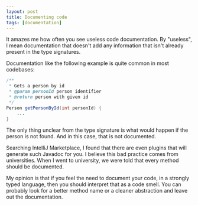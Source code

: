 ```yaml
---
layout: post
title: Documenting code
tags: [documentation]
---
```


It amazes me how often you see useless code documentation.
By "useless", I mean documentation that doesn't add any information
that isn't already present in the type signatures.

Documentation like the following example is quite common in most
codebases:
```java
/**
 * Gets a person by id
 * @param personId person identifier
 * @return person with given id
 */
Person getPersonById(int personId) {
    ...
}
```
The only thing unclear from the type signature
is what would happen if the person is not found. And in
this case, that is not documented.

Searching IntelliJ Marketplace, I found that there are even
plugins that will generate such Javadoc for you. I believe
this bad practice comes from universities. When I went to
university, we were told that every method should be documented.

My opinion is that if you feel the need to document your code,
in a strongly typed language, then you should interpret that
as a code smell. You can probably look for a better method
name or a cleaner abstraction and leave out the documentation.
